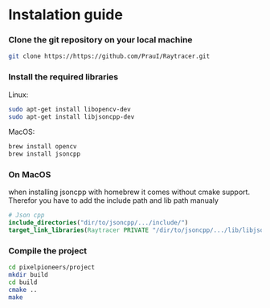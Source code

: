 
# Instalation guide

### Clone the git repository on your local machine
    
```bash
git clone https://https://github.com/PrauI/Raytracer.git
```
### Install the required libraries

Linux:
```bash
sudo apt-get install libopencv-dev
sudo apt-get install libjsoncpp-dev
```

MacOS:
```bash
brew install opencv
brew install jsoncpp
```

### On MacOS
when installing jsoncpp with homebrew it comes without cmake support. Therefor you have to add the include path and lib path manualy

```cmake
# Json cpp
include_directories("dir/to/jsoncpp/.../include/")
target_link_libraries(Raytracer PRIVATE "/dir/to/jsoncpp/.../lib/libjsoncpp.dylib")
```

### Compile the project

```bash
cd pixelpioneers/project
mkdir build
cd build
cmake ..
make
```
